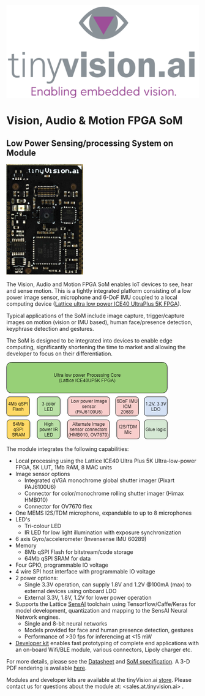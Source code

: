 ![tinyVision.ai Inc.](./resources/images/TVAI-FINAL-01-tight.png)
# Vision, Audio &amp; Motion FPGA SoM
## Low Power Sensing/processing System on Module

<img src="./resources/images/Module_front.jpg" alt="Module Front" width="200"/>

The Vision, Audio and Motion FPGA SoM enables IoT devices to see, hear and sense motion. This is a tightly integrated platform consisting of a low power image sensor, microphone and 6-DoF IMU coupled to a local computing device ([Lattice ultra low power ICE40 UltraPlus 5K FPGA](http://www.latticesemi.com/en/Products/FPGAandCPLD/iCE40UltraPlus)).

Typical applications of the SoM include image capture, trigger/capture images on motion (vision or IMU based), human face/presence detection, keyphrase detection and gestures.


The SoM is designed to be integrated into devices to enable edge computing, significantly shortening the time to market and allowing the developer to focus on their differentiation.

![Vision Audio and Motion FPGA SoM Diagram](./resources/images/SoM_block_diagram.png)

The module integrates the following capabilities:

- Local processing using the Lattice ICE40 Ultra Plus 5K Ultra-low-power FPGA, 5K LUT, 1Mb RAM, 8 MAC units
- Image sensor options
  - Integrated qVGA monochrome global shutter imager (Pixart PAJ6100U6)
  - Connector for color/monochrome rolling shutter imager (Himax HMB010)
  - Connector for OV7670 flex
- One MEMS I2S/TDM microphone, expandable to up to 8 microphones
- LED's
  - Tri-colour LED
  - IR LED for low light illumination with exposure synchronization
- 6 axis Gyro/accelerometer (Invensense IMU 60289)
- Memory
  - 8Mb qSPI Flash for bitstream/code storage
  - 64Mb qSPI SRAM for data
- Four GPIO, programmable IO voltage
- 4 wire SPI host interface with programmable IO voltage
- 2 power options:
  - Single 3.3V operation, can supply 1.8V and 1.2V @100mA (max) to external devices using onboard LDO
  - External 3.3V, 1.8V, 1.2V for lower power operation
- Supports the Lattice [SensAI](https://www.latticesemi.com/sensAI) toolchain using Tensorflow/Caffe/Keras for model development, quantization and mapping to the SensAI Neural Network engines.
  - Single and 8-bit neural networks
  - Models provided for face and human presence detection, gestures
  - Performance of >30 fps for inferencing at <15 mW
- [Developer kit](./SoM/SoM_devkit_details.png) enables fast prototyping of complete end applications with an on-board Wifi/BLE module, various connectors, Lipoly charger etc.

For more details, please see the [Datasheet](../resources/som_details/Sensor_FPGA_SoM_data_sheet_2.0.pdf) and [SoM specification](SoM/README.md). A 3-D PDF rendering is available [here](../resources/som_details/SoM_3D.pdf).

Modules and developer kits are available at the tinyVision.ai [store](https://tinyvision.ai/). Please contact us for questions about the module at: <sales.at.tinyvision.ai> .
